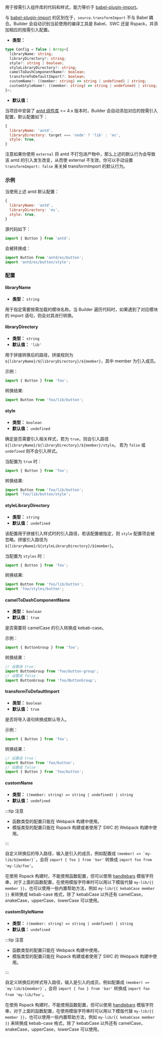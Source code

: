用于按需引入组件库的代码和样式，能力等价于 [babel-plugin-import](https://www.npmjs.com/package/babel-plugin-import)。

与 [babel-plugin-import](https://www.npmjs.com/package/babel-plugin-import) 的区别在于，`source.transformImport` 不与 Babel 耦合。Builder 会自动识别当前使用的编译工具是 Babel、SWC 还是 Rspack，并添加相应的按需引入配置。

- **类型：**

```ts
type Config = false | Array<{
  libraryName: string;
  libraryDirectory?: string;
  style?: string | boolean;
  styleLibraryDirectory?: string;
  camelToDashComponentName?: boolean;
  transformToDefaultImport?: boolean;
  customName?: ((member: string) => string | undefined) | string;
  customStyleName?: ((member: string) => string | undefined) | string;
}>;
```

- **默认值：**

当项目中安装了 [antd 组件库](https://www.npmjs.com/package/antd) &lt;= 4.x 版本时，Builder 会自动添加对应的按需引入配置，默认配置如下：

```js
{
  libraryName: 'antd',
  libraryDirectory: target === 'node' ? 'lib' : 'es',
  style: true,
}
```

注意如果你使用 `external` 将 antd 不打包进产物中，那么上述的默认行为会导致该 antd 的引入发生改变，从而使 external 不生效，你可以手动设置 `transformImport: false` 来关掉 transformImport 的默认行为。

### 示例

当使用上述 antd 默认配置：

```js
{
  libraryName: 'antd',
  libraryDirectory: 'es',
  style: true,
}
```

源代码如下：

```js
import { Button } from 'antd';
```

会被转换成：

```js
import Button from 'antd/es/button';
import 'antd/es/button/style';
```

### 配置

#### libraryName

- **类型：** `string`

用于指定需要按需加载的模块名称。当 Builder 遍历代码时，如果遇到了对应模块的 import 语句，则会对其进行转换。

#### libraryDirectory

- **类型：** `string`
- **默认值：** `'lib'`

用于拼接转换后的路径，拼接规则为 `${libraryName}/${libraryDirectory}/${member}`，其中 member 为引入成员。

示例：

```ts
import { Button } from 'foo';
```

转换结果:

```ts
import Button from 'foo/lib/button';
```

#### style

- **类型：** `boolean`
- **默认值：** `undefined`

确定是否需要引入相关样式，若为 `true`，则会引入路径 `${libraryName}/${libraryDirectory}/${member}/style`。
若为 `false` 或 `undefined` 则不会引入样式。

当配置为 `true` 时：

```ts
import { Button } from 'foo';
```

转换结果:

```ts
import Button from 'foo/lib/button';
import 'foo/lib/button/style';
```

#### styleLibraryDirectory

- **类型：** `string`
- **默认值：** `undefined`

该配置用于拼接引入样式时的引入路径，若该配置被指定，则 `style` 配置项会被忽略。拼接引入路径为 `${libraryName}/${styleLibraryDirectory}/${member}`。

当配置为 `styles` 时：

```ts
import { Button } from 'foo';
```

转换结果:

```ts
import Button from 'foo/lib/button';
import 'foo/styles/button';
```

#### camelToDashComponentName

- **类型：** `boolean`
- **默认值：** `true`

是否需要将 camelCase 的引入转换成 kebab-case。

示例：

```ts
import { ButtonGroup } from 'foo';
```

转换结果：

```ts
// 设置成 true：
import ButtonGroup from 'foo/button-group';
// 设置成 false：
import ButtonGroup from 'foo/ButtonGroup';
```

#### transformToDefaultImport

- **类型：** `boolean`
- **默认值：** `true`

是否将导入语句转换成默认导入。

示例：

```ts
import { Button } from 'foo';
```

转换结果：

```ts
// 设置成 true：
import Button from 'foo/button';
// 设置成 false：
import { Button } from 'foo/button';
```

#### customName

- **类型：** `((member: string) => string | undefined) | string`
- **默认值：** `undefined`

:::tip 注意

- 函数类型的配置只能在 Webpack 构建中使用。
- 模版类型的配置只能在 Rspack 构建或者使用了 SWC 的 Webpack 构建中使用。

:::

自定义转换后的导入路径，输入是引入的成员，例如配置成 `` (member) => `my-lib/${member}` ``，会将 `import { foo } from 'bar'` 转换成 `import foo from 'my-lib/foo'`。

在使用 Rspack 构建时，不能使用函数配置，但可以使用 [handlebars](https://handlebarsjs.com/) 模版字符串，对于上面的函数配置，在使用模版字符串时可以用以下模版代替 `my-lib/{{ member }}`，也可以使用一些内置帮助方法，例如 `my-lib/{{ kebabCase member }}` 来转换成 kebab-case 格式，除了 kebabCase 以外还有 camelCase，snakeCase，upperCase，lowerCase 可以使用。

#### customStyleName

- **类型：** `((member: string) => string | undefined) | string`
- **默认值：** `undefined`

:::tip 注意

- 函数类型的配置只能在 Webpack 构建中使用。
- 模版类型的配置只能在 Rspack 构建或者使用了 SWC 的 Webpack 构建中使用。

:::

自定义转换后的样式导入路径，输入是引入的成员，例如配置成 `` (member) => `my-lib/${member}` ``，会将 `import { foo } from 'bar'` 转换成 `import foo from 'my-lib/foo'`。

在使用 Rspack 构建时，不能使用函数配置，但可以使用 [handlebars](https://handlebarsjs.com/) 模版字符串，对于上面的函数配置，在使用模版字符串时可以用以下模版代替 `my-lib/{{ member }}`，也可以使用一些内置帮助方法，例如 `my-lib/{{ kebabCase member }}` 来转换成 kebab-case 格式，除了 kebabCase 以外还有 camelCase，snakeCase，upperCase，lowerCase 可以使用。
